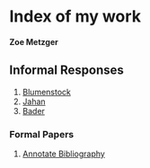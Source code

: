 # Index of my work

#### Zoe Metzger

## Informal Responses
1. [Blumenstock](https://zametzger.github.io/workshop/blumenstock)
2. [Jahan](https://zametzger.github.io/workshop/Jahan)
3. [Bader](https://zametzger.github.io/workshop/bader)

### Formal Papers
1. [Annotate Bibliography](https://zametzger.github.io/workshop/annotated_bibliography)
    
